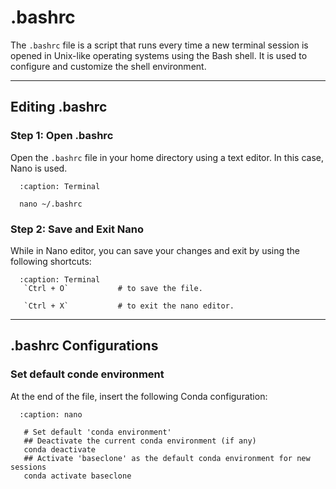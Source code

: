 # .bashrc

The `.bashrc` file is a script that runs every time a new terminal session is opened in Unix-like operating systems using the Bash shell. It is used to configure and customize the shell environment. 

---

## Editing .bashrc

### Step 1: Open .bashrc
Open the `.bashrc` file in your home directory using a text editor. In this case, Nano is used.

 ```{code-block} bash
   :caption: Terminal
 
   nano ~/.bashrc
 ```

### Step 2: Save and Exit Nano
While in Nano editor, you can save your changes and exit by using the following shortcuts:

 ```{code-block} bash
   :caption: Terminal    
    `Ctrl + O`           # to save the file.
    
    `Ctrl + X`           # to exit the nano editor.
```

---

## .bashrc Configurations

### Set default conde environment
At the end of the file, insert the following Conda configuration:

 ```{code-block} bash
   :caption: nano
   
    # Set default 'conda environment'
    ## Deactivate the current conda environment (if any)
    conda deactivate
    ## Activate 'baseclone' as the default conda environment for new sessions
    conda activate baseclone
```

